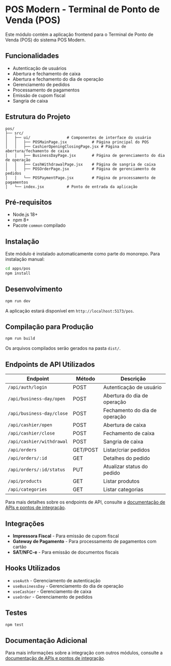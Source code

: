 # POS Modern - Terminal de Ponto de Venda (POS)

Este módulo contém a aplicação frontend para o Terminal de Ponto de Venda (POS) do sistema POS Modern.

## Funcionalidades

- Autenticação de usuários
- Abertura e fechamento de caixa
- Abertura e fechamento do dia de operação
- Gerenciamento de pedidos
- Processamento de pagamentos
- Emissão de cupom fiscal
- Sangria de caixa

## Estrutura do Projeto

```
pos/
├── src/
│   ├── ui/                # Componentes de interface do usuário
│   │   ├── POSMainPage.jsx           # Página principal do POS
│   │   ├── CashierOpeningClosingPage.jsx # Página de abertura/fechamento de caixa
│   │   ├── BusinessDayPage.jsx       # Página de gerenciamento do dia de operação
│   │   ├── CashWithdrawalPage.jsx    # Página de sangria de caixa
│   │   ├── POSOrderPage.jsx          # Página de gerenciamento de pedidos
│   │   └── POSPaymentPage.jsx        # Página de processamento de pagamentos
│   └── index.jsx          # Ponto de entrada da aplicação
```

## Pré-requisitos

- Node.js 18+
- npm 8+
- Pacote `common` compilado

## Instalação

Este módulo é instalado automaticamente como parte do monorepo. Para instalação manual:

```bash
cd apps/pos
npm install
```

## Desenvolvimento

```bash
npm run dev
```

A aplicação estará disponível em `http://localhost:5173/pos`.

## Compilação para Produção

```bash
npm run build
```

Os arquivos compilados serão gerados na pasta `dist/`.

## Endpoints de API Utilizados

| Endpoint | Método | Descrição |
|----------|--------|-----------|
| `/api/auth/login` | POST | Autenticação de usuário |
| `/api/business-day/open` | POST | Abertura do dia de operação |
| `/api/business-day/close` | POST | Fechamento do dia de operação |
| `/api/cashier/open` | POST | Abertura de caixa |
| `/api/cashier/close` | POST | Fechamento de caixa |
| `/api/cashier/withdrawal` | POST | Sangria de caixa |
| `/api/orders` | GET/POST | Listar/criar pedidos |
| `/api/orders/:id` | GET | Detalhes do pedido |
| `/api/orders/:id/status` | PUT | Atualizar status do pedido |
| `/api/products` | GET | Listar produtos |
| `/api/categories` | GET | Listar categorias |

Para mais detalhes sobre os endpoints de API, consulte a [documentação de APIs e pontos de integração](../../api-integration-docs.md).

## Integrações

- **Impressora Fiscal** - Para emissão de cupom fiscal
- **Gateway de Pagamento** - Para processamento de pagamentos com cartão
- **SAT/NFC-e** - Para emissão de documentos fiscais

## Hooks Utilizados

- `useAuth` - Gerenciamento de autenticação
- `useBusinessDay` - Gerenciamento do dia de operação
- `useCashier` - Gerenciamento de caixa
- `useOrder` - Gerenciamento de pedidos

## Testes

```bash
npm test
```

## Documentação Adicional

Para mais informações sobre a integração com outros módulos, consulte a [documentação de APIs e pontos de integração](../../api-integration-docs.md).
